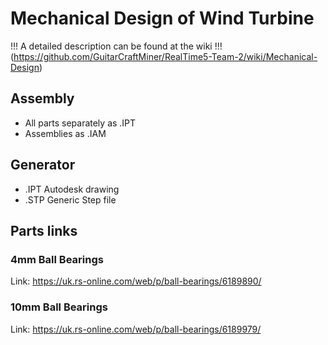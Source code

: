 # Mechanical Design of Wind Turbine

!!! A detailed description can be found at the wiki !!!
(https://github.com/GuitarCraftMiner/RealTime5-Team-2/wiki/Mechanical-Design)

## Assembly
* All parts separately as .IPT
* Assemblies as .IAM

## Generator
* .IPT Autodesk drawing
* .STP Generic Step file

## Parts links

### 4mm Ball Bearings
Link: https://uk.rs-online.com/web/p/ball-bearings/6189890/
### 10mm Ball Bearings
Link: https://uk.rs-online.com/web/p/ball-bearings/6189979/
